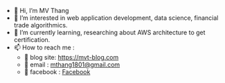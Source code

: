 - 👋 Hi, I’m MV Thang
- 👀 I’m interested in web application development, data science, financial trade algorithmics. 
- 🌱 I’m currently learning, researching about AWS architecture to get certification.
- 📫 How to reach me : 
  + 📝 blog site: https://mvt-blog.com
  + 📝 email : mthang1801@gmail.com
  + 📝 facebook : [Facebook](https://www.facebook.com/mvt.dev)

<!---
mthang1801/mthang1801 is a ✨ special ✨ repository because its `README.md` (this file) appears on your GitHub profile.
You can click the Preview link to take a look at your changes.
--->
